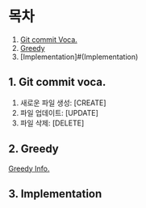 # 목차

1. [Git commit Voca.](#git-commit-voca.)
2. [Greedy](#Greedy)
3. [Implementation]#(Implementation)


## 1. Git commit voca. 

1. 새로운 파일 생성: [CREATE]<br>
2. 파일 업데이트: [UPDATE]<br>
3. 파일 삭제: [DELETE]<br>


## 2. Greedy

[Greedy Info.](./Greedy/README.md)<br>


## 3. Implementation

[]()<br>
